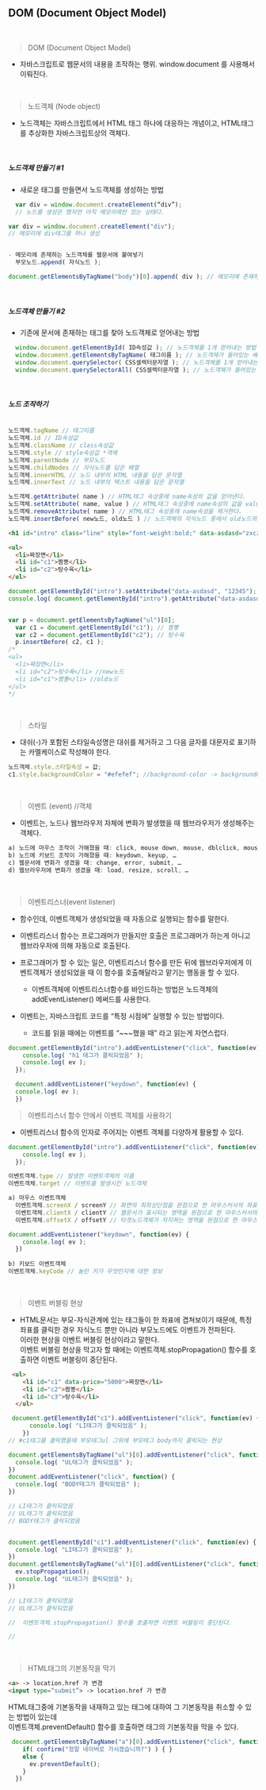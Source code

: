 ## DOM (Document Object Model)

<br>

> DOM (Document Object Model)

- 자바스크립트로 웹문서의 내용을 조작하는 행위.
  window.document 를 사용해서 이뤄진다.

<br>

> 노드객체 (Node object)

- 노드객체는 자바스크립트에서 HTML 태그 하나에 대응하는 개념이고, HTML태그를 추상화한 자바스크립트상의 객체다.

<br>

##### 노드객체 만들기 #1

- 새로운 태그를 만들면서 노드객체를 생성하는 방법

```javascript
  var div = window.document.createElement(“div”); 
  // 노드를 생성은 했지만 아직 메모리에만 있는 상태다.
```

```javascript
var div = window.document.createElement("div");
// 메모리에 div태그를 하나 생성


- 메모리에 존재하는 노드객체를 웹문서에 붙여넣기
  부모노드.append( 자식노드 );

document.getElementsByTagName("body")[0].append( div ); // 메모리에 존재하던 div태그를 body태그의 하위에 붙여넣는다.
```

<br>

##### 노드객체 만들기 #2

- 기존에 문서에 존재하는 태그를 찾아 노드객체로 얻어내는 방법

```javascript
  window.document.getElementById( ID속성값 ); // 노드객체를 1개 얻어내는 방법
  window.document.getElementsByTagName( 태그이름 ); // 노드객체가 들어있는 배열형태의 결과를 도출
  window.document.querySelector( CSS셀렉터문자열 ); // 노드객체를 1개 얻어내는 방법
  window.document.querySelectorAll( CSS셀렉터문자열 ); // 노드객체가 들어있는 배열형태의 결과를 도출
```

<br>

##### 노드 조작하기

```javascript

노드객체.tagName // 태그이름
노드객체.id // ID속성값
노드객체.className // class속성값
노드객체.style // style속성값 *객체
노드객체.parentNode // 부모노드
노드객체.childNodes // 자식노드를 담은 배열
노드객체.innerHTML // 노드 내부의 HTML 내용을 담은 문자열
노드객체.innerText // 노드 내부의 텍스트 내용을 담은 문자열

노드객체.getAttribute( name ) // HTML태그 속성중에 name속성의 값을 얻어낸다.
노드객체.setAttribute( name, value ) // HTML태그 속성중에 name속성의 값을 value로 설정한다.
노드객체.removeAttribute( name ) // HTML태그 속성중에 name속성을 제거한다.
노드객체.insertBefore( new노드, old노드 ) // 노드객체의 자식노드 중에서 old노드의 바로 위에 new노드가 위치하도록 재배열한다.
```

```Html
<h1 id="intro" class="line" style="font-weight:bold;" data-asdasd="zxczxc">안녕하세요</h1>

<ul>
  <li>짜장면</li>
  <li id="c1">짬뽕</li>
  <li id="c2">탕수육</li>
</ul>
```
```javascript
document.getElementById("intro").setAttribute("data-asdasd", "12345");
console.log( document.getElementById("intro").getAttribute("data-asdasd") );


var p = document.getElementsByTagName("ul")[0];
  var c1 = document.getElementById("c1"); // 짬뽕
  var c2 = document.getElementById("c2"); // 탕수육
  p.insertBefore( c2, c1 ); 
/*
<ul>
  <li>짜장면</li>
  <li id="c2">탕수육</li> //new노드
  <li id="c1">짬뽕</li> //old노드
</ul>
*/

```

<br>

> 스타일
- 대쉬(-)가 포함된 스타일속성명은 대쉬를 제거하고 그 다음 글자를 대문자로 표기하는 카멜케이스로 작성해야 한다.

```javascript
노드객체.style.스타일속성 = 값;
c1.style.backgroundColor = "#efefef"; //background-color -> backgroundColor(카멜표기법)
```

<br>

> 이벤트 (event) //객체

- 이벤트는, 노드나 웹브라우저 자체에 변화가 발생했을 때 웹브라우저가 생성해주는 객체다.

```javascript
a) 노드에 마우스 조작이 가해졌을 때: click, mouse down, mouse, dblclick, mouseenter, mouseleave, mousemove, …
b) 노드에 키보드 조작이 가해졌을 때: keydown, keyup, …
c) 웹문서에 변화가 생겼을 때: change, error, submit, …
d) 웹브라우저에 변화가 생겼을 때: load, resize, scroll, …
```

<br>

> 이벤트리스너(event listener)

- 함수인데, 이벤트객체가 생성되었을 때 자동으로 실행되는 함수를 말한다.
  
- 이벤트리스너 함수는 프로그래머가 만들지만 호출은 프로그래머가 하는게 아니고 웹브라우저에 의해 자동으로 호출된다.
  
- 프로그래머가 할 수 있는 일은, 이벤트리스너 함수를 만든 뒤에 웹브라우저에게 이벤트객체가 생성되었을 때 이 함수를 호출해달라고 맡기는 행동을 할 수 있다.
  
  - 이벤트객체에 이벤트리스너함수를 바인드하는 방법은 노드객체의 addEventListener() 메써드를 사용한다.

- 이벤트는, 자바스크립트 코드를 “특정 시점에” 실행할 수 있는 방법이다.

  - 코드를 읽을 때에는 이벤트를 “~~~했을 때” 라고 읽는게 자연스럽다.

```javascript
document.getElementById("intro").addEventListener("click", function(ev) { // 이벤트리스너함수는 프로그래머가 호출할 필요가 없으므로 보통 익명함수로 만든다.
    console.log( "h1 태그가 클릭되었음" );
    console.log( ev );
  });

  document.addEventListener("keydown", function(ev) {
  console.log( ev );
  })
```
> 이벤트리스너 함수 안에서 이벤트 객체를 사용하기
  
- 이벤트리스너 함수의 인자로 주어지는 이벤트 객체를 다양하게 활용할 수 있다.

```javascript
document.getElementById("intro").addEventListener("click", function(ev) { 
    console.log( ev );
  });

이벤트객체.type // 발생한 이벤트객체의 이름
이벤트객체.target // 이벤트를 발생시킨 노드객체

a) 마우스 이벤트객체
  이벤트객체.screenX / screenY // 화면의 최좌상단점을 원점으로 한 마우스커서의 좌표
  이벤트객체.clientX / clientY // 웹문서가 표시되는 영역을 원점으로 한 마우스커서의 좌표
  이벤트객체.offsetX / offsetY // 타겟노드객체가 차지하는 영역을 원점으로 한 마우스커서의 좌표
```

```javascript
document.addEventListener("keydown", function(ev) {
    console.log( ev );
  })
  
b) 키보드 이벤트객체
이벤트객체.keyCode // 눌린 키가 무엇인지에 대한 정보
```
     
<br>

> 이벤트 버블링 현상
- HTML문서는 부모-자식관계에 있는 태그들이 한 좌표에  겹쳐보이기 때문에,
  특정 좌표를 클릭한 경우 자식노드 뿐만 아니라 부모노드에도 이벤트가 전파된다.<br>
  이러한 현상을 이벤트 버블링 현상이라고 말한다.<br>
  이벤트 버블링 현상을 막고자 할 때에는
  이벤트객체.stopPropagation() 함수를 호출하면 이벤트 버블링이 중단된다.


```html
 <ul>
    <li id="c1" data-price="5000">짜장면</li>
    <li id="c2">짬뽕</li>
    <li id="c3">탕수육</li>
  </ul>
```
```javascript
 document.getElementById("c1").addEventListener("click", function(ev) {
      console.log( "LI태그가 클릭되었음" );
    })
// #c1태그를 클릭했을때 부모태그ul 그위에 부모태그 body까지 클릭되는 현상

document.getElementsByTagName("ul")[0].addEventListener("click", function() {
  console.log( "UL태그가 클릭되었음" );
})
document.addEventListener("click", function() {
  console.log( "BODY태그가 클릭되었음" );
})

// LI태그가 클릭되었음
// UL태그가 클릭되었음
// BODY태그가 클릭되었음


document.getElementById("c1").addEventListener("click", function(ev) {
  console.log( "LI태그가 클릭되었음" );
})
document.getElementsByTagName("ul")[0].addEventListener("click", function(ev) {
  ev.stopPropagation();
  console.log( "UL태그가 클릭되었음" );
})

// LI태그가 클릭되었음
// UL태그가 클릭되었음

//  이벤트객체.stopPropagation() 함수를 호출하면 이벤트 버블링이 중단된다.

//
```

<br>

> HTML태그의 기본동작을 막기

```html
<a> -> location.href 가 변경
<input type=“submit”> -> location.href 가 변경
```

 HTML태그중에 기본동작을 내재하고 있는 태그에 대하여 그 기본동작을 취소할 수 있는 방법이 있는데<br>
    이벤트객체.preventDefault() 함수를 호출하면 태그의 기본동작을 막을 수 있다.

```javascript
 document.getElementsByTagName("a")[0].addEventListener("click", function(ev) {
    if( confirm("정말 네이버로 가시겠습니까?") ) { }
    else {
      ev.preventDefault();
    }
  })
```